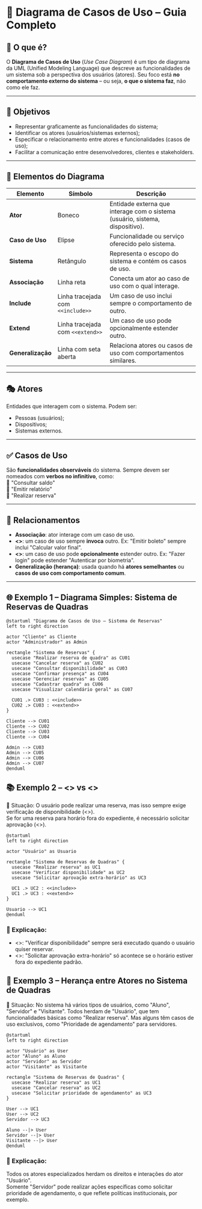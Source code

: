 # 📘 Diagrama de Casos de Uso – Guia Completo

## 📌 O que é?

O **Diagrama de Casos de Uso** (*Use Case Diagram*) é um tipo de diagrama da UML (Unified Modeling Language) que descreve as funcionalidades de um sistema sob a perspectiva dos usuários (atores). Seu foco está **no comportamento externo do sistema** – ou seja, **o que o sistema faz**, não como ele faz.

---

## 🎯 Objetivos

- Representar graficamente as funcionalidades do sistema;
- Identificar os atores (usuários/sistemas externos);
- Especificar o relacionamento entre atores e funcionalidades (casos de uso);
- Facilitar a comunicação entre desenvolvedores, clientes e stakeholders.

---

## 🧩 Elementos do Diagrama

| Elemento         | Símbolo     | Descrição                                                                 |
|------------------|-------------|---------------------------------------------------------------------------|
| **Ator**         | Boneco      | Entidade externa que interage com o sistema (usuário, sistema, dispositivo).      |
| **Caso de Uso**  | Elipse      | Funcionalidade ou serviço oferecido pelo sistema.                         |
| **Sistema**      | Retângulo   | Representa o escopo do sistema e contém os casos de uso.                 |
| **Associação**   | Linha reta  | Conecta um ator ao caso de uso com o qual interage.                      |
| **Include**      | Linha tracejada com `<<include>>` | Um caso de uso inclui sempre o comportamento de outro.     |
| **Extend**       | Linha tracejada com `<<extend>>`  | Um caso de uso pode opcionalmente estender outro.     |
| **Generalização**| Linha com seta aberta | Relaciona atores ou casos de uso com comportamentos similares. |

---

## 🎭 Atores

Entidades que interagem com o sistema. Podem ser:
- Pessoas (usuários);
- Dispositivos;
- Sistemas externos.

---

## ✅ Casos de Uso

São **funcionalidades observáveis** do sistema. Sempre devem ser nomeados com **verbos no infinitivo**, como:  
🔹 "Consultar saldo"  
🔹 "Emitir relatório"  
🔹 "Realizar reserva"  

---

## 🔗 Relacionamentos

- **Associação**: ator interage com um caso de uso.
- **<<include>>**: um caso de uso sempre **invoca** outro. Ex: "Emitir boleto" sempre inclui "Calcular valor final".
- **<<extend>>**: um caso de uso pode **opcionalmente** estender outro. Ex: "Fazer login" pode estender "Autenticar por biometria".
- **Generalização (herança)**: usada quando há **atores semelhantes** ou **casos de uso com comportamento comum**.

---

## 🌐 Exemplo 1 – Diagrama Simples: Sistema de Reservas de Quadras

```plantuml
@startuml "Diagrama de Casos de Uso – Sistema de Reservas"
left to right direction

actor "Cliente" as Cliente
actor "Administrador" as Admin

rectangle "Sistema de Reservas" {
  usecase "Realizar reserva de quadra" as CU01
  usecase "Cancelar reserva" as CU02
  usecase "Consultar disponibilidade" as CU03
  usecase "Confirmar presença" as CU04
  usecase "Gerenciar reservas" as CU05
  usecase "Cadastrar quadra" as CU06
  usecase "Visualizar calendário geral" as CU07

  CU01 .> CU03 : <<include>>
  CU02 .> CU03 : <<extend>>
}

Cliente --> CU01
Cliente --> CU02
Cliente --> CU03
Cliente --> CU04

Admin --> CU03
Admin --> CU05
Admin --> CU06
Admin --> CU07
@enduml
```

## 📚 Exemplo 2 – <<include>> vs <<extend>>
📌 Situação:
O usuário pode realizar uma reserva, mas isso sempre exige verificação de disponibilidade (<<include>>).  
Se for uma reserva para horário fora do expediente, é necessário solicitar aprovação (<<extend>>).  

```plantuml
@startuml
left to right direction

actor "Usuário" as Usuario

rectangle "Sistema de Reservas de Quadras" {
  usecase "Realizar reserva" as UC1
  usecase "Verificar disponibilidade" as UC2
  usecase "Solicitar aprovação extra-horário" as UC3

  UC1 .> UC2 : <<include>>
  UC1 .> UC3 : <<extend>>
}

Usuario --> UC1
@enduml

```

### 🧠 Explicação:
  - <<include>>: "Verificar disponibilidade" sempre será executado quando o usuário quiser reservar.  
  - <<extend>>: "Solicitar aprovação extra-horário" só acontece se o horário estiver fora do expediente padrão.

## 🧬 Exemplo 3 – Herança entre Atores no Sistema de Quadras
📌 Situação:
No sistema há vários tipos de usuários, como "Aluno", "Servidor" e "Visitante". Todos herdam de "Usuário", que tem funcionalidades básicas como "Realizar reserva".
Mas alguns têm casos de uso exclusivos, como "Prioridade de agendamento" para servidores.

```plantuml
@startuml
left to right direction

actor "Usuário" as User
actor "Aluno" as Aluno
actor "Servidor" as Servidor
actor "Visitante" as Visitante

rectangle "Sistema de Reservas de Quadras" {
  usecase "Realizar reserva" as UC1
  usecase "Cancelar reserva" as UC2
  usecase "Solicitar prioridade de agendamento" as UC3
}

User --> UC1
User --> UC2
Servidor --> UC3

Aluno --|> User
Servidor --|> User
Visitante --|> User
@enduml

```
### 🧠 Explicação:
Todos os atores especializados herdam os direitos e interações do ator "Usuário".  
Somente "Servidor" pode realizar ações específicas como solicitar prioridade de agendamento, o que reflete políticas institucionais, por exemplo.  


